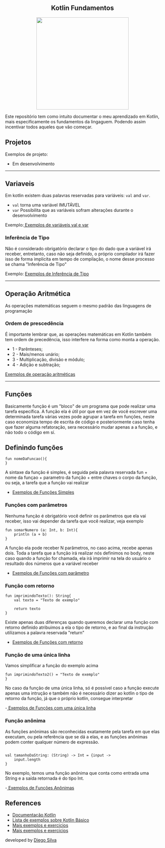 <center>
    <h2 align="center">Kotlin Fundamentos</h2>
    <img src="https://kotlinlang.org/docs/images/kotlin-logo.png" width="300px"/>
</center>

Este repositório tem como intuito documentar o meu aprendizado em Kotlin, mais especificamente os fundamentos da lingaguem.
Podendo assim incentivar todos aqueles que vão começar.

## Projetos

Exemplos de projeto:

- Em desenvolvimento

---


## Variaveis

Em kotlin existem duas palavras reservadas para variáveis: ```val``` and ``var``.

- ``val`` torna uma variável IMUTÁVEL
- ``var`` Possibilita que as variáveis sofram alterações durante o desenvolvimento

Exemplo:<a href="https://github.com/diegobsilva10/kotlin-fundamentos/blob/master/src/main/kotlin/strings/Main.kt" target="_blank"> Exemplos de variáveis val e var</a><br>

### Inferência de Tipo

Não é considerado obrigatório declarar o tipo do dado que a variável irá receber, entretanto, caso não seja definido, o próprio
compilador irá fazer isso de forma implicita em tempo de compilação, o nome desse processo
se chama "Inferência de Tipo"

Exemplo: <a href="https://github.com/diegobsilva10/kotlin-fundamentos/blob/master/src/main/kotlin/strings/inferenciaDeTipo.kt" target="_blank"> Exemplos de Inferência de Tipo</a>

---

## Operação Aritmética
As operações matemáticas seguem o mesmo padrão das linguagens de programação

### Ordem de prescedência 
É importante lembrar que, as operações matemáticas em Kotlin também tem ordem de precedência, isso interfere
na forma como monta a operação.
* 1 - Parênteses;
* 2 - Mais/menos unário;
* 3 - Multiplicação, divisão e módulo;
* 4 - Adição e subtração;

<a href="https://github.com/diegobsilva10/kotlin-fundamentos/blob/master/src/main/kotlin/operadoresAritmeticos/OperadoresAritmeticas.kt" target="_blank"> Exemplos de operação aritméticas</a>

---

## Funções

Basicamente função é um "bloco" de um programa que pode realizar uma tarefa específica.
A função ela é útil por que em vez de você escrever uma determinada tarefa várias vezes
pode agrupar a tarefa em funções, neste caso economiza tempo de escrita de código
e posteriormente caso tenha que fazer alguma refatoração, sera necessário mudar apenas a 
a função, e não todo o código em sí.

## Definindo funções 

```
fun nomeDaFuncao(){
}
```
A sintaxe da função é simples, é seguida pela palavra reservada fun + nome da funçao + parametro da função + entre
chaves o corpo da função, ou seja, a tarefa que a função vai realizar

- <a href="https://github.com/diegobsilva10/kotlin-fundamentos/blob/master/src/main/kotlin/funcoes/exemploFuncoesSimples.kt" target="_blank"> Exemplos de Funções Simples</a>



### Funções com parâmetros 
Nenhuma função é obrigatório você definir os parâmetros que ela vai receber,
isso vai depender da tarefa que você realizar, veja exemplo 

```
fun somarNumero (a: Int, b: Int){
    println (a + b)
}
```
A função ela pode receber N parâmetros, no caso acima, recebe apenas dois. Toda a 
tarefa que a função irá realizar nós definimos no body, neste caso quando a função 
for chamada, ela irá imprimir na tela do usuário o resultado dos números que a variável
receber

-  <a href="https://github.com/diegobsilva10/kotlin-fundamentos/blob/master/src/main/kotlin/funcoes/exemploFun%C3%A7oesComParametros.kt" target="_blank"> Exemplos de Funções com parâmetro</a>

### Função com retorno

````
fun imprimindoTexto(): String{
    val texto = "Texto de exemplo"

    return texto
}
````

Existe apenas duas diferenças quando queremos declarar uma função com retorno definido
atribuimos a ela o tipo de retorno, e ao final da instrução utilizamos a palavra reservada "return"

-  <a href="https://github.com/diegobsilva10/kotlin-fundamentos/blob/master/src/main/kotlin/funcoes/exemploFuncoesComRetorno.kt" target="_blank"> Exemplos de Funções com retorno</a>


### Função de uma única linha
Vamos simplificar a função do exemplo acima

`````
fun imprimindoTexto2() = "Texto de exemplo"
}
`````

No caso da função de uma única linha, só é possível caso a função execute apenas uma intrução
e também não é necessário dizer ao kotlin o tipo de retorno da função, já que o próprio kotlin, consegue interpretar

-<a href="https://github.com/diegobsilva10/kotlin-fundamentos/blob/master/src/main/kotlin/funcoes/exemploFuncaoUnicaLinha.kt" target="_blank"> Exemplos de Funções com uma única linha</a>


### Função anônima

As funções anônimas são reconhecidas exatamente pela tarefa em que elas executam, ou pela referência 
que se dá a elas, e as funções anônimas podem conter qualquer número de expressão.

````

val tamanhoDaString: (String) -> Int = {input ->
    input.length
}

````
No exemplo, temos uma função anônima que conta como entrada uma String e a saída retornada
é do tipo Int.

-<a href="https://github.com/diegobsilva10/kotlin-fundamentos/blob/master/src/main/kotlin/funcoes/exemploFuncaoAnonima.kt" target="_blank"> Exemplos de Funções Anônimas</a>


## References

- [Documentação Kotlin](https://kotlinlang.org/docs/basic-syntax.html)
- [Lista de exemplos sobre Kotlin Básico](https://developer.android.com/kotlin/learn) 
- [Mais exemplos e exercicios](https://developer.android.com/codelabs/basic-android-kotlin-compose-first-program#4)
- [Mais exemplos e exercicios](https://hyperskill.org/tracks/18)

developed by [Diego Silva](https://www.linkedin.com/in/diego-silva-2479711a7/)
